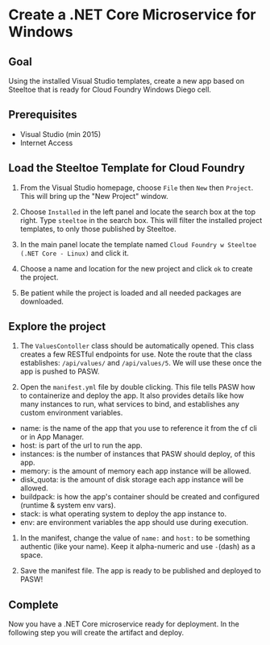 # Create a .NET Core Microservice for Windows

## Goal

Using the installed Visual Studio templates, create a new app based on Steeltoe that is ready for Cloud Foundry Windows Diego cell.

## Prerequisites

- Visual Studio (min 2015)
- Internet Access

## Load the Steeltoe Template for Cloud Foundry

1. From the Visual Studio homepage, choose `File` then `New` then `Project`. This will bring up the "New Project" window. 

1. Choose `Installed` in the left panel and locate the search box at the top right. Type `steeltoe` in the search box. This will filter the installed project templates, to only those published by Steeltoe.

1. In the main panel locate the template named `Cloud Foundry w Steeltoe (.NET Core - Linux)` and click it.

1. Choose a name and location for the new project and click `ok` to create the project.

1. Be patient while the project is loaded and all needed packages are downloaded.

## Explore the project

1. The `ValuesContoller` class should be automatically opened. This class creates a few RESTful endpoints for use. Note the route that the class establishes: `/api/values/` and `/api/values/5`. We will use these once the app is pushed to PASW.

1. Open the `manifest.yml` file by double clicking. This file tells PASW how to containerize and deploy the app. It also provides details like how many instances to run, what services to bind, and establishes any custom environment variables.

  - name: is the name of the app that you use to reference it from the cf cli or in App Manager.
  - host: is part of the url to run the app.
  - instances: is the number of instances that PASW should deploy, of this app.
  - memory: is the amount of memory each app instance will be allowed.
  - disk_quota: is the amount of disk storage each app instance will be allowed.
  - buildpack: is how the app's container should be created and configured (runtime & system env vars).
  - stack: is what operating system to deploy the app instance to.
  - env: are environment variables the app should use during execution.

1. In the manifest, change the value of `name:` and `host:` to be something authentic (like your name). Keep it alpha-numeric and use `-`(dash) as a space.

1. Save the manifest file. The app is ready to be published and deployed to PASW!

## Complete

Now you have a .NET Core microservice ready for deployment. In the following step you will create the artifact and deploy.